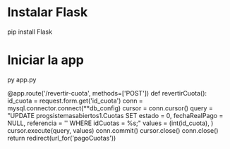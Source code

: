 # Instalar Flask
pip install Flask

# Iniciar la app
py app.py


@app.route('/revertir-cuota', methods=['POST'])
def revertirCuota():
    id_cuota = request.form.get('id_cuota')
    conn = mysql.connector.connect(**db_config)
    cursor = conn.cursor()
    query = "UPDATE progsistemasabiertos1.Cuotas SET estado = 0, fechaRealPago = NULL, referencia = '' WHERE idCuotas = %s;"
    values = (int(id_cuota), )
    cursor.execute(query, values)
    conn.commit()
    cursor.close()
    conn.close()
    return redirect(url_for('pagoCuotas'))